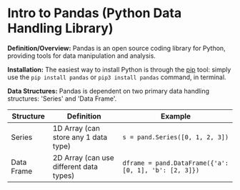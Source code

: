 # Intro to Pandas (Python Data Handling Library)
**Definition/Overview:** Pandas is an open source coding library for Python, providing tools for data manipulation and analysis.

**Installation:** The easiest way to install Python is through the [pip](https://pypi.org/project/pip/) tool: simply use the `pip install pandas` or `pip3 install pandas` command, in terminal.

**Data Structures:** Pandas is dependent on two primary data handling structures: 'Series' and 'Data Frame'.

| Structure | Definition | Example |
| ------ | ------ | ---------- |
| Series | 1D Array (can store any 1 data type) | `s = pand.Series([0, 1, 2, 3])` |
| Data Frame | 2D Array (can use different data types) | `dframe = pand.DataFrame({'a': [0, 1], 'b': [2, 3]})` |
